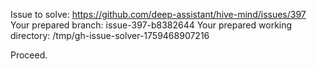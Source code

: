Issue to solve: https://github.com/deep-assistant/hive-mind/issues/397
Your prepared branch: issue-397-b8382644
Your prepared working directory: /tmp/gh-issue-solver-1759468907216

Proceed.